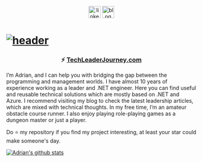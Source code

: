 <p align="center">
  <a href="https://www.linkedin.com/in/adrian-tarnowski-01378186/"><img src="https://cdn4.iconfinder.com/data/icons/social-media-2146/512/4_social-256.png" width="32" alt="linkedin"></a>
  <a href="https://techleaderjourney.com/"><img src="https://cdn3.iconfinder.com/data/icons/shopping-online-e-commerce-digital-marketing/32/Artboard_5-256.png" width="32" alt="blog"></a>
</p>

# [![header](https://techleaderjourney.com/wp-content/uploads/2020/11/Tech-leader-journey-big.png)](https://techleaderjourney.com/)

###  <p align="center">⚡ [TechLeaderJourney.com](https://techleaderjourney.com/)</p>

I’m Adrian, and I can help you with bridging the gap between the programming and management worlds. I have almost 10 years of experience working as a  leader and .NET engineer. Here you can find useful and reusable technical solutions which are mostly based on .NET and Azure. I recommend visiting my blog to check the latest leadership articles, which are mixed with technical thoughts. In my free time, I’m an amateur obstacle course runner. I also enjoy playing role-playing games as a dungeon master or just a player.

Do ⭐ my repository if you find my project interesting, at least your star could make someone's day.

[![Adrian's github stats](https://github-readme-stats.vercel.app/api?username=adrtarnowski&theme=great-gatsby&show_icons=true)](https://github.com/anuraghazra/github-readme-stats)
